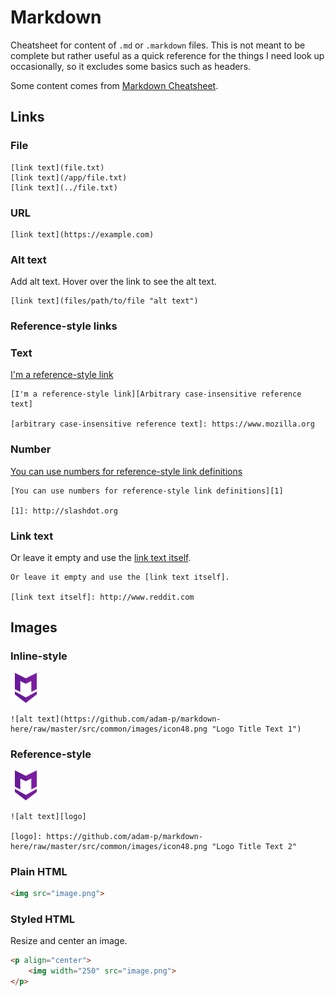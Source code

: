 # Markdown

Cheatsheet for content of `.md` or `.markdown` files. This is not meant to be complete but rather useful as a quick reference for the things I need look up occasionally, so it excludes some basics such as headers.

Some content comes from [Markdown Cheatsheet](https://github.com/adam-p/markdown-here/wiki/Markdown-Cheatsheet).

## Links

### File

```
[link text](file.txt)
[link text](/app/file.txt)
[link text](../file.txt)
```

### URL

```
[link text](https://example.com)
```

### Alt text

Add alt text. Hover over the link to see the alt text.

```
[link text](files/path/to/file "alt text")
```

### Reference-style links

### Text

[I'm a reference-style link][Arbitrary case-insensitive reference text]

[arbitrary case-insensitive reference text]: https://www.mozilla.org

```
[I'm a reference-style link][Arbitrary case-insensitive reference text]

[arbitrary case-insensitive reference text]: https://www.mozilla.org
```

### Number

[You can use numbers for reference-style link definitions][1]

[1]: http://slashdot.org

```
[You can use numbers for reference-style link definitions][1]

[1]: http://slashdot.org
```

### Link text

Or leave it empty and use the [link text itself].

[link text itself]: http://www.reddit.com

```
Or leave it empty and use the [link text itself].

[link text itself]: http://www.reddit.com
```


## Images

### Inline-style

![alt text](https://github.com/adam-p/markdown-here/raw/master/src/common/images/icon48.png "Logo Title Text 1")

```
![alt text](https://github.com/adam-p/markdown-here/raw/master/src/common/images/icon48.png "Logo Title Text 1")
```

### Reference-style

![alt text][logo]

[logo]: https://github.com/adam-p/markdown-here/raw/master/src/common/images/icon48.png "Logo Title Text 2"

```
![alt text][logo]

[logo]: https://github.com/adam-p/markdown-here/raw/master/src/common/images/icon48.png "Logo Title Text 2"
```

### Plain HTML


```html
<img src="image.png">
```

### Styled HTML

Resize and center an image.

```html
<p align="center">
    <img width="250" src="image.png">
</p>
```
